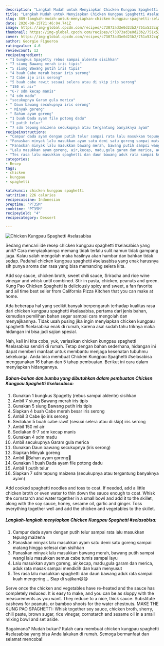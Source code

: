 ```yaml
---
description: "Langkah Mudah untuk Menyiapkan Chicken Kungpau Spaghetti #selasabisa, Bikin Ngiler"
title: "Langkah Mudah untuk Menyiapkan Chicken Kungpau Spaghetti #selasabisa, Bikin Ngiler"
slug: 889-langkah-mudah-untuk-menyiapkan-chicken-kungpau-spaghetti-selasabisa-bikin-ngiler
date: 2020-08-15T21:46:04.741Z
image: https://img-global.cpcdn.com/recipes/c73073ad3e0d23b2/751x532cq70/chicken-kungpau-spaghetti-selasabisa-foto-resep-utama.jpg
thumbnail: https://img-global.cpcdn.com/recipes/c73073ad3e0d23b2/751x532cq70/chicken-kungpau-spaghetti-selasabisa-foto-resep-utama.jpg
cover: https://img-global.cpcdn.com/recipes/c73073ad3e0d23b2/751x532cq70/chicken-kungpau-spaghetti-selasabisa-foto-resep-utama.jpg
author: Georgie Figueroa
ratingvalue: 4.6
reviewcount: 12
recipeingredient:
- "1 bungkus Spagetty rebus sampai aldente sisihkan"
- "7 siung Bawang merah iris tipis"
- "5 siung Bawang putih iris tipis"
- "4 buah Cabe merah besar iris serong"
- "3 Cabe ijo iris serong"
- "5 buah cabe rawit sesuai selera atau di skip iris serong"
- "150 ml air"
- "6-7 sdm kecap manis"
- "4 sdm madu"
- "secukupnya Garam gula merica"
- " Daun bawang secukupnya iris serong"
- " Minyak goreng"
- " Bahan ayam goreng"
- "1 buah Dada ayam file potong dadu"
- "1 putih telur"
- "7 sdm tepung maizena secukupnya atau tergantung banyaknya ayam"
recipeinstructions:
- "Campur dada ayam dengan putih telur sampai rata lalu masukkan tepung maizena"
- "Panaskan minyak lalu masukkan ayam satu demi satu goreng sampai matang hingga selesai dan sisihkan"
- "Panaskan minyak lalu masukkan bawang merah, bawang putih sampsi wangi lalu masukkan semua cabe tumis sampai layu"
- "Lalu masukkan ayam goreng, air,kecap, madu,gula garam dan merica, aduk rata masak sampai mendidih dan kuah menyusut"
- "Tes rasa lalu masukkan spaghetti dan daun bawang aduk rata sampai kuah mengering... Siap di sajikan😋😋"
categories:
- Resep
tags:
- chicken
- kungpau
- spaghetti

katakunci: chicken kungpau spaghetti 
nutrition: 226 calories
recipecuisine: Indonesian
preptime: "PT35M"
cooktime: "PT35M"
recipeyield: "4"
recipecategory: Dessert

---
```



![Chicken Kungpau Spaghetti #selasabisa](https://img-global.cpcdn.com/recipes/c73073ad3e0d23b2/751x532cq70/chicken-kungpau-spaghetti-selasabisa-foto-resep-utama.jpg)

Sedang mencari ide resep chicken kungpau spaghetti #selasabisa yang unik? Cara menyiapkannya memang tidak terlalu sulit namun tidak gampang juga. Kalau salah mengolah maka hasilnya akan hambar dan bahkan tidak sedap. Padahal chicken kungpau spaghetti #selasabisa yang enak harusnya sih punya aroma dan rasa yang bisa memancing selera kita.

Add soy sauce, chicken broth, sweet chili sauce, Sriracha and rice wine vinegar and whisk until combined. Stir in pasta, chicken, peanuts and green. Kung Pao Chicken Spaghetti is deliciously spicy and sweet, a fan favorite and all time best seller from California Pizza Kitchen that you can make at home.

Ada beberapa hal yang sedikit banyak berpengaruh terhadap kualitas rasa dari chicken kungpau spaghetti #selasabisa, pertama dari jenis bahan, kemudian pemilihan bahan segar sampai cara mengolah dan menyajikannya. Tidak usah pusing jika ingin menyiapkan chicken kungpau spaghetti #selasabisa enak di rumah, karena asal sudah tahu triknya maka hidangan ini bisa jadi sajian spesial.


Nah, kali ini kita coba, yuk, variasikan chicken kungpau spaghetti #selasabisa sendiri di rumah. Tetap dengan bahan sederhana, hidangan ini dapat memberi manfaat untuk membantu menjaga kesehatan tubuhmu sekeluarga. Anda bisa membuat Chicken Kungpau Spaghetti #selasabisa menggunakan 16 bahan dan 5 tahap pembuatan. Berikut ini cara dalam menyiapkan hidangannya.

<!--inarticleads1-->

##### Bahan-bahan dan bumbu yang dibutuhkan dalam pembuatan Chicken Kungpau Spaghetti #selasabisa:

1. Gunakan 1 bungkus Spagetty (rebus sampai aldente) sisihkan
1. Ambil 7 siung Bawang merah iris tipis
1. Gunakan 5 siung Bawang putih iris tipis
1. Siapkan 4 buah Cabe merah besar iris serong
1. Ambil 3 Cabe ijo iris serong
1. Sediakan 5 buah cabe rawit (sesuai selera atau di skip) iris serong
1. Ambil 150 ml air
1. Sediakan 6-7 sdm kecap manis
1. Gunakan 4 sdm madu
1. Ambil secukupnya Garam gula merica
1. Gunakan  Daun bawang secukupnya (iris serong)
1. Siapkan  Minyak goreng
1. Ambil  🌷Bahan ayam goreng🌷
1. Gunakan 1 buah Dada ayam file potong dadu
1. Ambil 1 putih telur
1. Siapkan 7 sdm tepung maizena (secukupnya atau tergantung banyaknya ayam)


Add cooked spaghetti noodles and toss to coat. If needed, add a little chicken broth or even water to thin down the sauce enough to coat. Whisk the cornstarch and water together in a small bowl and add it to the skillet, along with the soy sauce, honey, sesame oil, garlic and ginger. Toss everything together well and add the chicken and vegetables to the skillet. 

<!--inarticleads2-->

##### Langkah-langkah menyiapkan Chicken Kungpau Spaghetti #selasabisa:

1. Campur dada ayam dengan putih telur sampai rata lalu masukkan tepung maizena
1. Panaskan minyak lalu masukkan ayam satu demi satu goreng sampai matang hingga selesai dan sisihkan
1. Panaskan minyak lalu masukkan bawang merah, bawang putih sampsi wangi lalu masukkan semua cabe tumis sampai layu
1. Lalu masukkan ayam goreng, air,kecap, madu,gula garam dan merica, aduk rata masak sampai mendidih dan kuah menyusut
1. Tes rasa lalu masukkan spaghetti dan daun bawang aduk rata sampai kuah mengering... Siap di sajikan😋😋


Serve once the chicken and vegetables have re-heated and the sauce has completely reduced. It is easy to make, and you can be as sloppy with the measurements as you want. They reduce to a nice, thick sauce. Substitute cashews for peanuts, or bamboo shoots for the water chestnuts. MAKE THE KUNG PAO SPAGHETTI: Whisk together soy sauce, chicken broth, sherry, chili paste, brown sugar, rice vinegar, cornstarch and sesame oil in a small mixing bowl and set aside. 

Bagaimana? Mudah bukan? Itulah cara membuat chicken kungpau spaghetti #selasabisa yang bisa Anda lakukan di rumah. Semoga bermanfaat dan selamat mencoba!
